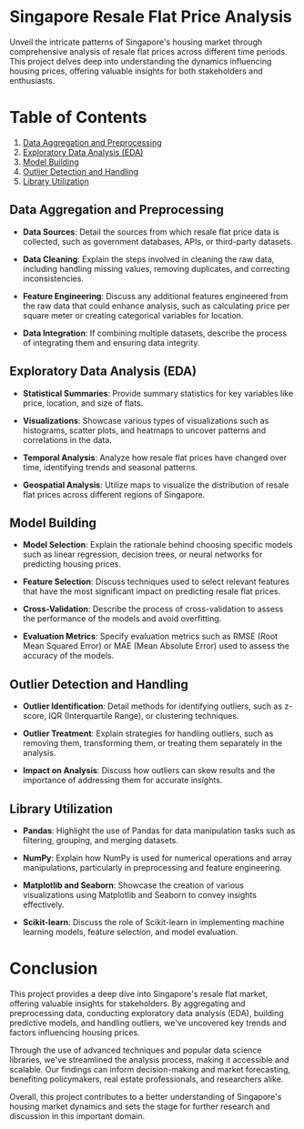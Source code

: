 # Singapore Resale Flat Price Analysis

Unveil the intricate patterns of Singapore's housing market through comprehensive analysis of resale flat prices across different time periods. This project delves deep into understanding the dynamics influencing housing prices, offering valuable insights for both stakeholders and enthusiasts.

# Table of Contents

1. [Data Aggregation and Preprocessing](#data-aggregation-and-preprocessing)
2. [Exploratory Data Analysis (EDA)](#exploratory-data-analysis-eda)
3. [Model Building](#model-building)
4. [Outlier Detection and Handling](#outlier-detection-and-handling)
5. [Library Utilization](#library-utilization)

## Data Aggregation and Preprocessing

- **Data Sources**: Detail the sources from which resale flat price data is collected, such as government databases, APIs, or third-party datasets.
  
- **Data Cleaning**: Explain the steps involved in cleaning the raw data, including handling missing values, removing duplicates, and correcting inconsistencies.
  
- **Feature Engineering**: Discuss any additional features engineered from the raw data that could enhance analysis, such as calculating price per square meter or creating categorical variables for location.

- **Data Integration**: If combining multiple datasets, describe the process of integrating them and ensuring data integrity.

## Exploratory Data Analysis (EDA)

- **Statistical Summaries**: Provide summary statistics for key variables like price, location, and size of flats.
  
- **Visualizations**: Showcase various types of visualizations such as histograms, scatter plots, and heatmaps to uncover patterns and correlations in the data.
  
- **Temporal Analysis**: Analyze how resale flat prices have changed over time, identifying trends and seasonal patterns.
  
- **Geospatial Analysis**: Utilize maps to visualize the distribution of resale flat prices across different regions of Singapore.

## Model Building

- **Model Selection**: Explain the rationale behind choosing specific models such as linear regression, decision trees, or neural networks for predicting housing prices.
  
- **Feature Selection**: Discuss techniques used to select relevant features that have the most significant impact on predicting resale flat prices.
  
- **Cross-Validation**: Describe the process of cross-validation to assess the performance of the models and avoid overfitting.
  
- **Evaluation Metrics**: Specify evaluation metrics such as RMSE (Root Mean Squared Error) or MAE (Mean Absolute Error) used to assess the accuracy of the models.

## Outlier Detection and Handling

- **Outlier Identification**: Detail methods for identifying outliers, such as z-score, IQR (Interquartile Range), or clustering techniques.
  
- **Outlier Treatment**: Explain strategies for handling outliers, such as removing them, transforming them, or treating them separately in the analysis.
  
- **Impact on Analysis**: Discuss how outliers can skew results and the importance of addressing them for accurate insights.

## Library Utilization

- **Pandas**: Highlight the use of Pandas for data manipulation tasks such as filtering, grouping, and merging datasets.
  
- **NumPy**: Explain how NumPy is used for numerical operations and array manipulations, particularly in preprocessing and feature engineering.
  
- **Matplotlib and Seaborn**: Showcase the creation of various visualizations using Matplotlib and Seaborn to convey insights effectively.
  
- **Scikit-learn**: Discuss the role of Scikit-learn in implementing machine learning models, feature selection, and model evaluation.

# Conclusion

This project provides a deep dive into Singapore's resale flat market, offering valuable insights for stakeholders. By aggregating and preprocessing data, conducting exploratory data analysis (EDA), building predictive models, and handling outliers, we've uncovered key trends and factors influencing housing prices.

Through the use of advanced techniques and popular data science libraries, we've streamlined the analysis process, making it accessible and scalable. Our findings can inform decision-making and market forecasting, benefiting policymakers, real estate professionals, and researchers alike.

Overall, this project contributes to a better understanding of Singapore's housing market dynamics and sets the stage for further research and discussion in this important domain.



